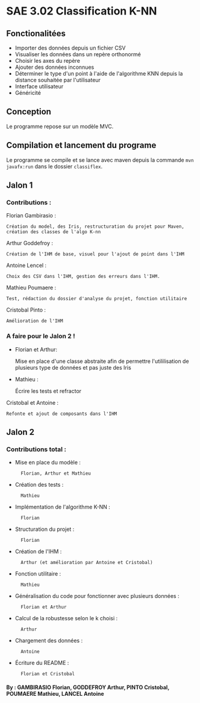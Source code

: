 # SAE 3.02 Classification K-NN

## Fonctionalitées
- Importer des données depuis un fichier CSV
- Visualiser les données dans un repère orthonormé
- Choisir les axes du repère
- Ajouter des données inconnues
- Déterminer le type d'un point à l'aide de l'algorithme KNN depuis la distance souhaitée par l'utilisateur
- Interface utilisateur
- Généricité

## Conception

Le programme repose sur un modèle MVC.

## Compilation et lancement du programe

Le programme se compile et se lance avec maven depuis la commande ``mvn javafx:run`` dans le dossier ``classiflex``.

## Jalon 1
### Contributions :

Florian Gambirasio :

    Création du model, des Iris, restructuration du projet pour Maven, création des classes de l'algo K-nn

Arthur Goddefroy :
        
    Création de l'IHM de base, visuel pour l'ajout de point dans l'IHM

Antoine Lencel :
        
    Choix des CSV dans l'IHM, gestion des erreurs dans l'IHM.

Mathieu Poumaere :

    Test, rédaction du dossier d'analyse du projet, fonction utilitaire

Cristobal Pinto :

    Amélioration de l'IHM

### A faire pour le Jalon 2 !

- Florian et Arthur: 
    
    Mise en place d'une classe abstraite afin de permettre l'utililisation de plusieurs type de données et pas juste des Iris

- Mathieu :

    Écrire les tests et refractor

Cristobal et Antoine :

    Refonte et ajout de composants dans l'IHM

## Jalon 2
### Contributions total :

- Mise en place du modèle : 

        Florian, Arthur et Mathieu
- Création des tests :

        Mathieu
- Implémentation de l'algorithme K-NN : 

        Florian
- Structuration du projet : 

        Florian
- Création de l'IHM : 

        Arthur (et amélioration par Antoine et Cristobal)
- Fonction utilitaire : 

        Mathieu
- Généralisation du code pour fonctionner avec plusieurs données : 

        Florian et Arthur
- Calcul de la robustesse selon le k choisi : 

        Arthur
- Chargement des données : 

        Antoine
- Écriture du README : 

        Florian et Cristobal

    

#### By : GAMBIRASIO Florian, GODDEFROY Arthur, PINTO Cristobal, POUMAERE Mathieu, LANCEL Antoine
